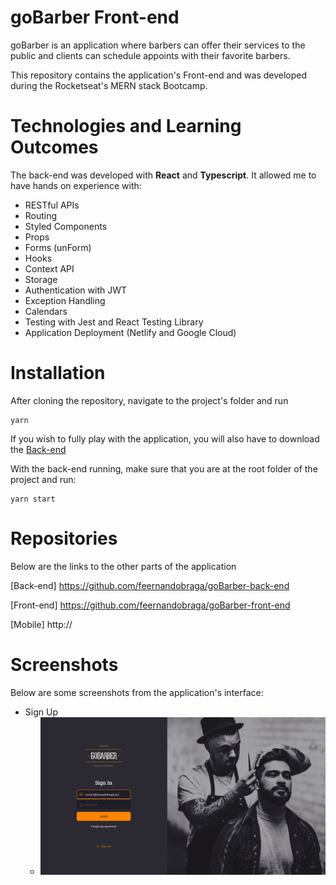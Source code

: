 # goBarber Front-end

goBarber is an application where barbers can offer their services to the public and clients can schedule appoints with their favorite barbers.

This repository contains the application's Front-end and was developed during the Rocketseat's MERN stack Bootcamp.

# Technologies and Learning Outcomes

The back-end was developed with **React** and **Typescript**. It allowed me to have hands on experience with:

- RESTful APIs
- Routing
- Styled Components
- Props
- Forms (unForm)
- Hooks
- Context API
- Storage
- Authentication with JWT
- Exception Handling
- Calendars
- Testing with Jest and React Testing Library
- Application Deployment (Netlify and Google Cloud)

# Installation

After cloning the repository, navigate to the project's folder and run

```
yarn
```

If you wish to fully play with the application, you will also have to download the [Back-end](https://github.com/feernandobraga/goBarber-back-end)

With the back-end running, make sure that you are at the root folder of the project and run:

```
yarn start
```

# Repositories

Below are the links to the other parts of the application

[Back-end] https://github.com/feernandobraga/goBarber-back-end

[Front-end] https://github.com/feernandobraga/goBarber-front-end

[Mobile] http://

# Screenshots

Below are some screenshots from the application's interface:

- Sign Up
  - ![Image](https://github.com/feernandobraga/goBarber-front-end/blob/master/screenshots/signin%20-%20goBarber%20Web.png)
